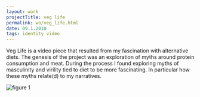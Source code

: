 ```yaml
---
layout: work
projectTitle: veg life
permalink: wo/veg_life.html
date: 09.1.2010
tags: identity video
---
```


Veg Life is a video piece that resulted from my fascination with alternative diets. The genesis of the project was an exploration of myths around protein consumption and meat. During the process I found exploring myths of masculinity and virility tied to diet to be more fascinating. In particular how these myths relate(d) to my narratives.

![figure 1][img01]


[img01]: /img/veg_life-wo-01.jpg
